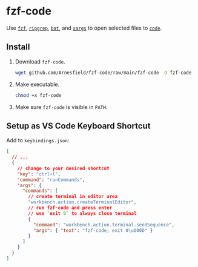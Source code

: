 # fzf-code

Use [`fzf`](https://github.com/junegunn/fzf), [`ripgrep`](https://github.com/BurntSushi/ripgrep), [`bat`](https://github.com/sharkdp/bat), and [`xargs`](https://www.man7.org/linux/man-pages/man1/xargs.1.html) to open selected files to [`code`](https://github.com/microsoft/vscode).

## Install

1. Download `fzf-code`.

   ```sh
   wget github.com/Arnesfield/fzf-code/raw/main/fzf-code -O fzf-code
   ```

2. Make executable.

   ```sh
   chmod +x fzf-code
   ```

3. Make sure `fzf-code` is visible in `PATH`.

## Setup as VS Code Keyboard Shortcut

Add to `keybindings.json`:

```json
[
  // ...
  {
    // change to your desired shortcut
    "key": "ctrl+l",
    "command": "runCommands",
    "args": {
      "commands": [
        // create terminal in editor area
        "workbench.action.createTerminalEditor",
        // run fzf-code and press enter
        // use `exit 0` to always close terminal
        {
          "command": "workbench.action.terminal.sendSequence",
          "args": { "text": "fzf-code; exit 0\u000D" }
        }
      ]
    }
  }
]
```
